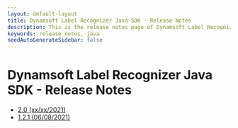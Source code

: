 ```yaml
---
layout: default-layout
title: Dynamsoft Label Recognizer Java SDK - Release Notes
description: This is the release notes page of Dynamsoft Label Recognizer for Java SDK.
keywords: release notes, java
needAutoGenerateSidebar: false
---
```


# Dynamsoft Label Recognizer Java SDK - Release Notes

- [2.0 (xx/xx/2021)](java-2.md#20-xxxx2021)
- [1.2.1 (06/08/2021)](java-1.md#121-06082021)
